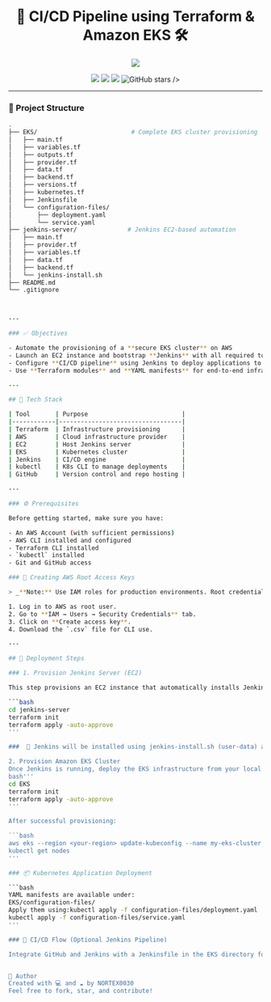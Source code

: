 <h1 align="center">🚀 CI/CD Pipeline using Terraform & Amazon EKS 🛠️</h1>

<p align="center">
  <img src="https://readme-typing-svg.herokuapp.com/?lines=Automate+Infra+Deployment+with+Terraform;CI/CD+with+Jenkins+on+AWS;Provision+EKS+Cluster+Seamlessly&center=true&width=500&height=45">
</p>

<p align="center">
  <img src="https://img.shields.io/badge/Terraform-v1.6+-blueviolet?style=flat&logo=terraform" />
  <img src="https://img.shields.io/badge/AWS-EKS-orange?style=flat&logo=amazonaws" />
  <img src="https://img.shields.io/badge/Jenkins-Automation-blue?style=flat&logo=jenkins" />
  <img src="https://img.shields.io/github/stars/NORTEX0030/devops-eks-infra-automation?style=social" alt="GitHub stars"/>
 />
</p>

---

###  📁 Project Structure

```bash
.
├── EKS/                          # Complete EKS cluster provisioning
│   ├── main.tf
│   ├── variables.tf
│   ├── outputs.tf
│   ├── provider.tf
│   ├── data.tf
│   ├── backend.tf
│   ├── versions.tf
│   ├── kubernetes.tf
│   ├── Jenkinsfile
│   └── configuration-files/
│       ├── deployment.yaml
│       └── service.yaml
├── jenkins-server/              # Jenkins EC2-based automation
│   ├── main.tf
│   ├── provider.tf
│   ├── variables.tf
│   ├── data.tf
│   ├── backend.tf
│   └── jenkins-install.sh
├── README.md
└── .gitignore



---

### ✅ Objectives

- Automate the provisioning of a **secure EKS cluster** on AWS
- Launch an EC2 instance and bootstrap **Jenkins** with all required tools
- Configure **CI/CD pipeline** using Jenkins to deploy applications to EKS
- Use **Terraform modules** and **YAML manifests** for end-to-end infra and app setup

---

## 🧰 Tech Stack

| Tool       | Purpose                          |
|------------|----------------------------------|
| Terraform  | Infrastructure provisioning      |
| AWS        | Cloud infrastructure provider    |
| EC2        | Host Jenkins server              |
| EKS        | Kubernetes cluster               |
| Jenkins    | CI/CD engine                     |
| kubectl    | K8s CLI to manage deployments    |
| GitHub     | Version control and repo hosting |

---

### ⚙️ Prerequisites

Before getting started, make sure you have:

- An AWS Account (with sufficient permissions)
- AWS CLI installed and configured
- Terraform CLI installed
- `kubectl` installed
- Git and GitHub access

### 🔐 Creating AWS Root Access Keys

> _**Note:** Use IAM roles for production environments. Root credentials are for testing/learning only._

1. Log in to AWS as root user.
2. Go to **IAM → Users → Security Credentials** tab.
3. Click on **Create access key**.
4. Download the `.csv` file for CLI use.

---

## 🚀 Deployment Steps

### 1. Provision Jenkins Server (EC2)

This step provisions an EC2 instance that automatically installs Jenkins, Terraform, AWS CLI, and `kubectl`.

```bash
cd jenkins-server
terraform init
terraform apply -auto-approve
'''

###  📝 Jenkins will be installed using jenkins-install.sh (user-data) and exposed on port 8080.

2. Provision Amazon EKS Cluster
Once Jenkins is running, deploy the EKS infrastructure from your local machine or automate it through Jenkins:
bash'''
cd EKS
terraform init
terraform apply -auto-approve
'''

After successful provisioning:

```bash
aws eks --region <your-region> update-kubeconfig --name my-eks-cluster
kubectl get nodes
'''

### 📦 Kubernetes Application Deployment

```bash
YAML manifests are available under:
EKS/configuration-files/
Apply them using:kubectl apply -f configuration-files/deployment.yaml
kubectl apply -f configuration-files/service.yaml
'''

### 🧪 CI/CD Flow (Optional Jenkins Pipeline)

Integrate GitHub and Jenkins with a Jenkinsfile in the EKS directory for automated deployments on push events.


🙌 Author
Created with 💻 and ☁️ by NORTEX0030
Feel free to fork, star, and contribute!



